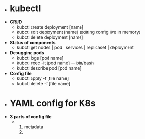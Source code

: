 - # kubectl
- **CRUD**
	- kubctl create deployment [name]
	- kubctl edit deployment [name]    (editing config live in memory)
	- kubctl delete deployment [name]
- **Status of components**
	- kubctl get nodes | pod | services | replicaset | deployment
- **Debugging pods**
	- kubctl logs [pod name]
	- kubctl exec -it [pod name] -- bin/bash
	- kubctl describe pod [pod name]
- **Config file**
	- kubctl apply -f [file name]
	- kubctl delete -f [file name]
- # YAML config for K8s
- **3 parts of config file**
	- 1. metadata
	  2.